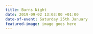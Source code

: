 ```yaml
---
title: Burns Night
date: 2019-09-02 13:03:00 +01:00
date-of-event: Saturday 25th January
featured-image: image goes here
---
```


